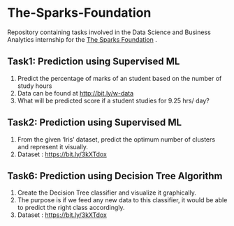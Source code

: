 # The-Sparks-Foundation 

Repository containing tasks involved in the Data Science and Business Analytics internship for the [The Sparks Foundation](https://www.linkedin.com/company/the-sparks-foundation/) .

## Task1: Prediction using Supervised ML 
1. Predict the percentage of marks of an student based on the number of study hours              
2. Data can be found at http://bit.ly/w-data
3. What will be predicted score if a student studies for 9.25 hrs/ day?


## Task2: Prediction using Supervised ML
1. From the given ‘Iris’ dataset, predict the optimum number of clusters
and represent it visually.
2. Dataset : https://bit.ly/3kXTdox

## Task6: Prediction using Decision Tree Algorithm
1. Create the Decision Tree classifier and visualize it graphically.
2. The purpose is if we feed any new data to this classifier, it would be able to
predict the right class accordingly.
3. Dataset : https://bit.ly/3kXTdox




